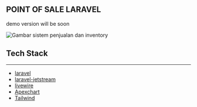 ## POINT OF SALE LARAVEL
demo version will be soon

![Gambar sistem penjualan dan inventory]([https://doc-0s-4k-docs.googleusercontent.com/docs/securesc/oul2cmrjld9njsu6hc1gvhqa8r3a562g/ffl5rbfdrh3gvomojlnb97qpmd37tfd5/1655803350000/18069956930127132817/06031978476590627260/1l5CxrJfK1zlfY8dck0yssGZ7alOsy-Fe?e=view&ax=ACxEAsY-xcOLDu92D8lI64n8-bvfuHjlIFFsRyrNwHxOsHIPSaZjLHlO3WeryFDwPmTfKjNvxEwFg7pQFreYyIL5oYq1NYm8qzA_RLsUrKB8Vx-XNVIvsKPZtmsVG-Gw21-hmT_6QmP6cjwyOf_FO1AbegAbmBIe8KQcmqsYSNpKPAf4SiVdFElMLVgxlWzhelT2KD95Q72JFFfQZdgInVVLOTfXBcuimb5sdB-h7_xHTjsPgIyC8GP5jJnCRGo_rim45zyVdpQJNslSYuDij1cyapIbplmPcxULBHb0S0dkoaq9gG3y4FZwGhH3sVtHp7Cwv2ns6SxeqQTK5QlKVFz-tjXgYfEY2TX9lORbw--BBBUs7YKNmHmTATxrHZP1c6pnp6IYGRwp42TCItVeJW4ZQy7o23XohOu2UpWMHFnVtuXM-jfSouUHQtuZZOkjfh-fHqsX6vpucMvH7MdhFLq-vtxLNZ9mfLDSgCcj0b6dYYBGQSoedNXZasBLIwrAQln5ppL8ochu2AjapIvXpQL0cqO5xdyeOXH4QKVrNZjcfpD1LlMQJS1iq_m3IfCqi5Kq0bW40cKd3oeyUnVFwNbmm-zeErihAjzTaBVL0iFzQQO5-jjVGoBPCVoBcK2hBIc6Pydyj8CaUu_aq0-QFuOevBwHUGUrlCOcuzXqcAnuiNRmQz4YP7mwhO3615q9P5HLyQ5dQSF3YuUL7t1MMx0S6RxwFUHeRXxuvGZdp4lGrXu7m0xKjNk&authuser=0&nonce=i80u8ko6j74p8&user=06031978476590627260&hash=ir7cgi5g29v4d5aqjrasqr5oefgd0qvg](https://www.dropbox.com/s/koz4yy6iwb91ixr/repository-open-graph-template.jpg?dl=0))

## Tech Stack
--------------------------------
* [laravel](https://laravel.com)
* [laravel-jetstream](https://jetstream.laravel.com)
* [livewire](https://laravel-livewire.com)
* [Apexchart](https://apexcharts.com)
* [Tailwind](https://tailwindcss.com)
